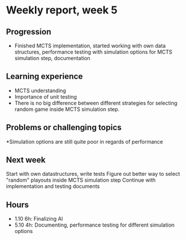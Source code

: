 # Weekly report, week 5
## Progression
* Finished MCTS implementation, started working with own data structures, performance testing with simulation options for MCTS simulation step, documentation
## Learning experience
* MCTS understanding
* Importance of unit testing
* There is no big difference between different strategies for selecting random game inside MCTS simulation step.
## Problems or challenging topics
*Simulation options are still quite poor in regards of performance
## Next week
Start with own datastructures, write tests
Figure out better way to select "random" playouts inside MCTS simulation step
Continue with implementation and testing documents
## Hours
* 1.10 6h: Finalizing AI
* 5.10 4h: Documenting, performance testing for different simulation options

